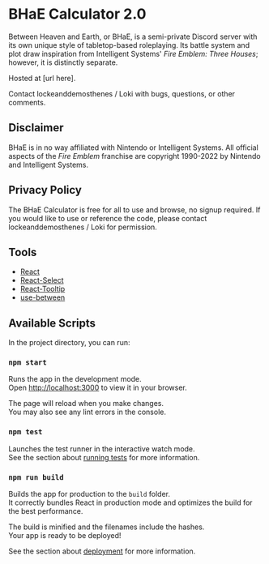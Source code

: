 # BHaE Calculator 2.0
Between Heaven and Earth, or BHaE, is a semi-private Discord server with its own unique style of tabletop-based roleplaying. Its battle system and plot draw inspiration from Intelligent Systems' *Fire Emblem: Three Houses*; however, it is distinctly separate.

Hosted at [url here].

Contact lockeanddemosthenes / Loki with bugs, questions, or other comments.

## Disclaimer
BHaE is in no way affiliated with Nintendo or Intelligent Systems. All official aspects of the *Fire Emblem* franchise are copyright 1990-2022 by Nintendo and Intelligent Systems.

## Privacy Policy

The BHaE Calculator is free for all to use and browse, no signup required. If you would like to use or reference the code, please contact lockeanddemosthenes / Loki for permission.

## Tools
- [React](https://github.com/facebook/create-react-app)
- [React-Select](https://github.com/jedwatson/react-select)
- [React-Tooltip](https://github.com/wwayne/react-tooltip)
- [use-between](https://github.com/betula/use-between)

## Available Scripts
In the project directory, you can run:

### `npm start`
Runs the app in the development mode.\
Open [http://localhost:3000](http://localhost:3000) to view it in your browser.

The page will reload when you make changes.\
You may also see any lint errors in the console.

### `npm test`
Launches the test runner in the interactive watch mode.\
See the section about [running tests](https://facebook.github.io/create-react-app/docs/running-tests) for more information.

### `npm run build`
Builds the app for production to the `build` folder.\
It correctly bundles React in production mode and optimizes the build for the best performance.

The build is minified and the filenames include the hashes.\
Your app is ready to be deployed!

See the section about [deployment](https://facebook.github.io/create-react-app/docs/deployment) for more information.
